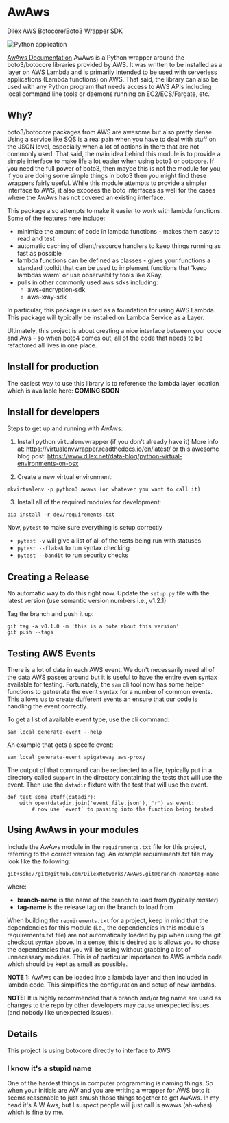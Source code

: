 # AwAws
Dilex AWS Botocore/Boto3 Wrapper SDK

![Python application](https://github.com/DilexNetworks/AwAws/workflows/Python%20application/badge.svg)

[AwAws Documentation](http://dilexnetworks.github.io/AwAws)
AwAws is a Python wrapper around the boto3/botocore libraries provided by AWS.
It was written to be installed as a layer on AWS Lambda and is primarily intended
to be used with serverless applications (Lambda functions) on AWS.  That said, the
library can also be used with any Python program that needs access to AWS APIs
including local command line tools or daemons running on EC2/ECS/Fargate, etc.

## Why?

boto3/botocore packages from AWS are awesome but also pretty dense.  Using a 
service like SQS is a real pain when you have to deal with stuff
on the JSON level, especially when a lot of options in there that are not
commonly used.  That said, the main idea behind this module
is to provide a simple interface to make life a lot easier when
using boto3 or botocore.  If you need the full power of boto3, then
maybe this is not the module for you, if you are doing some simple things
in boto3 then you might find these wrappers fairly useful.  While this module
attempts to provide a simpler interface to AWS, it also exposes the boto interfaces
as well for the cases where the AwAws has not covered an existing interface.

This package also attempts to make it easier to work with lambda functions.  Some of the
features here include:
* minimize the amount of code in lambda functions - makes them easy to read and test
* automatic caching of client/resource handlers to keep things running as fast as possible
* lambda functions can be defined as classes - gives your functions a standard toolkit
that can be used to implement functions that 'keep lambdas warm' or use observability
tools like XRay.
* pulls in other commonly used aws sdks including:
  * aws-encryption-sdk
  * aws-xray-sdk

In particular, this package is used as a foundation for using AWS Lambda. This
package will typically be installed on Lambda Service as a Layer.

Ultimately, this project is about creating a nice interface between your code
and Aws - so when boto4 comes out, all of the code that needs to be refactored
all lives in one place.

## Install for production

The easiest way to use this library is to reference the lambda layer location
which is available here: __COMING SOON__

## Install for developers
Steps to get up and running with AwAws:
1. Install python virtualenvwrapper (if you don't already have it)
   More info at: https://virtualenvwrapper.readthedocs.io/en/latest/
   or this awesome blog post: https://www.dilex.net/data-blog/python-virtual-environments-on-osx

2. Create a new virtual environment:
```
mkvirtualenv -p python3 awaws (or whatever you want to call it)
```

3. Install all of the required modules for development:
```
pip install -r dev/requirements.txt
```
Now, `pytest` to make sure everything is setup correctly
+ `pytest -v` will give a list of all of the tests being run with statuses
+ `pytest --flake8` to run syntax checking
+ `pytest --bandit` to run security checks

## Creating a Release
No automatic way to do this right now.  Update the `setup.py` file
with the latest version (use semantic version numbers i.e., v1.2.1)

Tag the branch and push it up:
```
git tag -a v0.1.0 -m 'this is a note about this version'
git push --tags
```

## Testing AWS Events
There is a lot of data in each AWS event.  We don't necessarily need
all of the data AWS passes around but it is useful to have the entire
even syntax available for testing.  Fortunately, the `sam` cli tool now
has some helper functions to getnerate the event syntax for a number of
common events.  This allows us to create dufferent events an ensure that
our code is handling the event correctly.

To get a list of available event type, use the cli command:
```
sam local generate-event --help
```
An example that gets a specifc event:
```
sam local generate-event apigateway aws-proxy
```
The output of that command can be redirected to a file, typically put
in a directory called `support` in the directory containing the tests that
will use the event.  Then use the `datadir` fixture with the test that will
use the event.

```
def test_some_stuff(datadir):
    with open(datadir.join('event_file.json'), 'r') as event:
        # now use `event` to passing into the function being tested
```


## Using AwAws in your modules
Include the AwAws module in the `requirements.txt` file for this project,
referring to the correct version tag.  An example requirements.txt file
may look like the following:

```
git+ssh://git@github.com/DilexNetworks/AwAws.git@branch-name#tag-name
```
where:
+ __branch-name__ is the name of the branch to load from (typically *master*)
+ __tag-name__ is the release tag on the branch to load from

When building the `requirements.txt` for a project, keep in mind that
the dependencies for this module (i.e., the dependencies in this module's
requirements.txt file) are not automatically loaded by pip when using the
git checkout syntax above.  In a sense, this is desired as is allows you
to chose the dependencies that you will be using without grabbing a lot
of unnecessary modules. This is of particular importance to AWS lambda
code which should be kept as small as possible.

**NOTE 1:** AwAws can be loaded into a lambda layer and then included in
lambda code. This simplifies the configuration and setup of new lambdas.

**NOTE:** It is highly recommended that a branch and/or tag name
are used as changes to the repo by other developers may cause
unexpected issues (and nobody like unexpected issues).

## Details

This project is using botocore directly to interface to AWS

### I know it's a stupid name

One of the hardest things in computer programming is naming things. So when your
initials are AW and you are writing a wrapper for AWS boto it seems reasonable
to just smush those things together to get AwAws.  In my head it's A W Aws, but
I suspect people will just call is awaws (ah-whas) which is fine by me.
